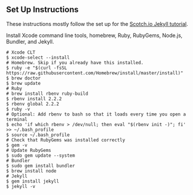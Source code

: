 ## Set Up Instructions

These instructions mostly follow the set up for the [Scotch.io Jekyll tutorial](https://scotch.io/tutorials/getting-started-with-jekyll-plus-a-free-bootstrap-3-starter-theme).

Install Xcode command line tools, homebrew, Ruby, RubyGems, Node.js, Bundler, and Jekyll.

```
# Xcode CLT
$ xcode-select --install
# Homebrew. Skip if you already have this installed.
$ ruby -e "$(curl -fsSL https://raw.githubusercontent.com/Homebrew/install/master/install)"
$ brew doctor
$ brew update
# Ruby
# brew install rbenv ruby-build
$ rbenv install 2.2.2
$ rbenv global 2.2.2
$ ruby -v
# Optional: Add rbenv to bash so that it loads every time you open a terminal
$ echo 'if which rbenv > /dev/null; then eval "$(rbenv init -)"; fi' >> ~/.bash_profile
$ source ~/.bash_profile
# Check that RubyGems was installed correctly
$ gem -v
# Update RubyGems
$ sudo gem update --system
# Bundler
$ sudo gem install bundler
$ brew install node
# Jekyll
$ gem install jekyll
$ jekyll -v
```
